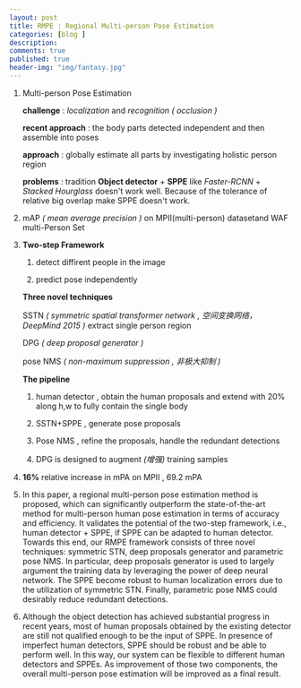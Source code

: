 ```yaml
---
layout: post
title: RMPE : Regional Multi-person Pose Estimation
categories: [blog ]
description:
comments: true
published: true
header-img: "img/fantasy.jpg"
---
```


1. Multi-person Pose Estimation

   **challenge** : *localization* and *recognition ( occlusion )*

   **recent approach** : the body parts detected independent and then assemble into poses

   **approach** : globally estimate all parts by investigating holistic person region

   **problems** : tradition **Object detector** + **SPPE** like *Faster-RCNN* + *Stacked Hourglass* doesn't work well. Because of the tolerance of relative big overlap make SPPE doesn't work.

2. mAP *( mean average precision )* on MPII(multi-person) datasetand WAF multi-Person Set

3. **Two-step Framework**

   1) detect diffirent people in the image

   2) predict pose independently

   **Three novel techniques**

   SSTN *( symmetric spatial transformer network , 空间变换网络，DeepMind 2015 )* extract single person region

   DPG *( deep proposal generator )*

   pose NMS *( non-maximum suppression , 非极大抑制 )*

   **The pipeline**

   1) human detector , obtain the human proposals and extend with 20% along h,w to fully contain the single body

   2) SSTN+SPPE , generate pose proposals

   3) Pose NMS , refine the proposals, handle the redundant detections

   4) DPG is designed to augment *(增强)* training samples

4. **16%** relative increase in mPA on MPII , 69.2 mPA

5. In this paper, a regional multi-person pose estimation method is proposed, which can significantly outperform the state-of-the-art method for multi-person human pose estimation in terms of accuracy and efficiency. It validates the potential of the two-step framework, i.e., human detector + SPPE, if SPPE can be adapted to human detector. Towards this end, our RMPE framework consists of three novel techniques: symmetric STN, deep proposals generator and parametric pose NMS. In particular, deep proposals generator is used to largely argument the training data by leveraging the power of deep neural network. The SPPE become robust to human localization errors due to the utilization of symmetric STN. Finally, parametric pose NMS could desirably reduce redundant detections.

6. Although the object detection has achieved substantial progress in recent years, most of human proposals obtained by the existing detector are still not qualified enough to be the input of SPPE. In presence of imperfect human detectors, SPPE should be robust and be able to perform well. In this way, our system can be flexible to different human detectors and SPPEs. As improvement of those two components, the overall multi-person pose estimation will be improved as a final result.
